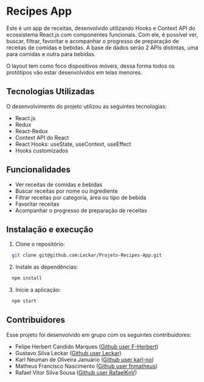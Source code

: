 # Recipes App

Este é um app de receitas, desenvolvido utilizando Hooks e Context API do ecossistema React.js com componentes funcionais. Com ele, é possível ver, buscar, filtrar, favoritar e acompanhar o progresso de preparação de receitas de comidas e bebidas. A base de dados serão 2 APIs distintas, uma para comidas e outra para bebidas.

O layout tem como foco dispositivos móveis, dessa forma todos os protótipos vão estar desenvolvidos em telas menores.

## Tecnologias Utilizadas

O desenvolvimento do projeto utilizou as seguintes tecnologias:

- React.js
- Redux
- React-Redux
- Context API do React
- React Hooks: useState, useContext, useEffect
- Hooks customizados

## Funcionalidades

- Ver receitas de comidas e bebidas
- Buscar receitas por nome ou ingrediente
- Filtrar receitas por categoria, área ou tipo de bebida
- Favoritar receitas
- Acompanhar o progresso de preparação de receitas

## Instalação e execução

1. Clone o repositório:
```bash
  git clone git@github.com:Leckar/Projeto-Recipes-App.git
```
2. Instale as dependências:
```bash
  npm install
```
3. Inicie a aplicação:
```bash
  npm start
```
## Contribuidores

Esse projeto foi desenvolvido em grupo com os seguintes contribuidores:

 - Felipe Herbert Candido Marques (<a href="https://github.com/F-Herbert" target="_blank">Github user F-Herbert</a>)
 - Gustavo Silva Leckar (<a href="https://github.com/Leckar" target="_blank">Github user Leckar</a>)
 - Karl Neuman de Oliveira Januário (<a href="https://github.com/karl-no" target="_blank">Github user karl-no</a>)
 - Matheus Francisco Nascimento (<a href="https://github.com/fnmatheus" target="_blank">Github user fnmatheus</a>)
 - Rafael Vitor Silva Sousa (<a href="https://github.com/RafaelKnV" target="_blank">Github user RafaelKnV</a>)
